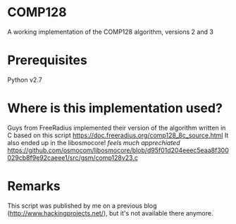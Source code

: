 # COMP128
A working implementation of the COMP128 algorithm, versions 2 and 3 

# Prerequisites
Python v2.7

# Where is this implementation used?
Guys from FreeRadius implemented their version of the algorithm written in C based on this script https://doc.freeradius.org/comp128_8c_source.html
It also ended up in the libosmocore! *feels much apprechiated*  https://github.com/osmocom/libosmocore/blob/d95f01d204eeec5eaa8f300029cb8f9e92caeee1/src/gsm/comp128v23.c

# Remarks
This script was published by me on a previous blog (http://www.hackingprojects.net/), but it's not available there anymore.
